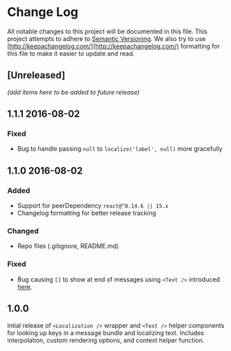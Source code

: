# Change Log
All notable changes to this project will be documented in this file. This project attempts to adhere to [Semantic Versioning](http://semver.org/). We also try to use [http://keepachangelog.com/](http://keepachangelog.com/) formatting for this file to make it easier to update and read.

## [Unreleased]
_(add items here to be added to future release)_

## 1.1.1 2016-08-02
### Fixed
- Bug to handle passing `null` to `localize('label', null)` more gracefully

## 1.1.0 2016-08-02
### Added
- Support for peerDependency `react@^0.14.6 || 15.x`
- Changelog formatting for better release tracking

### Changed
- Repo files (.gitignore, README.md)

### Fixed
- Bug causing `[]` to show at end of messages using `<Text />` introduced [here](https://github.com/sprjr/react-localize/blob/fde285cb2392194db7712a619f040b0c21daecaf/src/Localization.jsx#L35).

## 1.0.0
Intial release of `<Localization />` wrapper and `<Text />` helper components for looking up keys in a message bundle and localizing text. Includes interpolation, custom rendering options, and context helper function.
